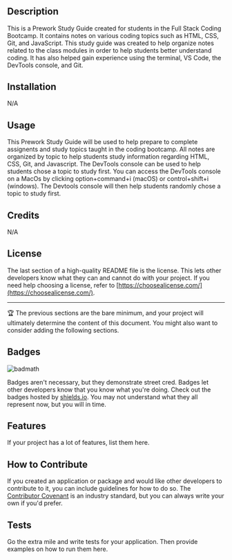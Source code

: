 # <Prework Study Guide Webpage>

## Description

This is a Prework Study Guide created for students in the Full Stack Coding Bootcamp. It contains notes on various coding topics such as HTML, CSS, Git, and JavaScript. This study guide was created to help organize notes related to the class modules in order to help students better understand coding. It has also helped gain experience using the terminal, VS Code, the DevTools console, and Git. 

## Installation

N/A

## Usage

This Prework Study Guide will be used to help prepare to complete assignents and study topics taught in the coding bootcamp. All notes are organized by topic to help students study information regarding HTML, CSS, Git, and Javascript. The DevTools console can be used to help students chose a topic to study first. You can access the DevTools console on a MacOs by clicking option+command+i (macOS) or control+shift+i (windows). The Devtools console will then help students randomly chose a topic to study first. 

## Credits

N/A

## License

The last section of a high-quality README file is the license. This lets other developers know what they can and cannot do with your project. If you need help choosing a license, refer to [https://choosealicense.com/](https://choosealicense.com/).

---

🏆 The previous sections are the bare minimum, and your project will ultimately determine the content of this document. You might also want to consider adding the following sections.

## Badges

![badmath](https://img.shields.io/github/languages/top/nielsenjared/badmath)

Badges aren't necessary, but they demonstrate street cred. Badges let other developers know that you know what you're doing. Check out the badges hosted by [shields.io](https://shields.io/). You may not understand what they all represent now, but you will in time.

## Features

If your project has a lot of features, list them here.

## How to Contribute

If you created an application or package and would like other developers to contribute to it, you can include guidelines for how to do so. The [Contributor Covenant](https://www.contributor-covenant.org/) is an industry standard, but you can always write your own if you'd prefer.

## Tests

Go the extra mile and write tests for your application. Then provide examples on how to run them here.